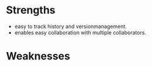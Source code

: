 # Strengths
- easy to track history and versionmanagement.
- enables easy collaboration with multiple collaborators.

# Weaknesses